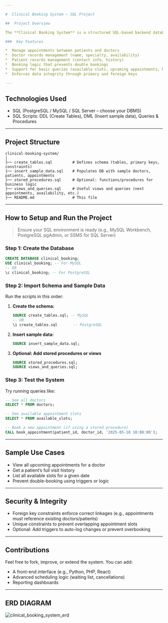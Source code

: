 ```yaml
---

#  Clinical Booking System – SQL Project

##  Project Overview

The **Clinical Booking System** is a structured SQL-based backend database designed to manage clinical appointments efficiently. It provides essential functionalities to streamline patient management, doctor scheduling, and appointment booking. This project is ideal for hospitals, clinics, or any healthcare facility seeking a lightweight database-driven scheduling solution.

###  Key Features

*  Manage appointments between patients and doctors
*  Doctor records management (name, specialty, availability)
*  Patient records management (contact info, history)
*  Booking logic that prevents double bookings
*  Support for basic queries (available slots, upcoming appointments, history, etc.)
*  Enforces data integrity through primary and foreign keys

---
```


##  Technologies Used

* SQL (PostgreSQL / MySQL / SQL Server – choose your DBMS)
* SQL Scripts: DDL (Create Tables), DML (Insert sample data), Queries & Procedures

---

##  Project Structure

```
clinical-booking-system/
│
├── create_tables.sql         # Defines schema (tables, primary keys, constraints)
├── insert_sample_data.sql    # Populates DB with sample doctors, patients, appointments
├── stored_procedures.sql     # Optional: functions/procedures for business logic
├── views_and_queries.sql     # Useful views and queries (next appointments, availability, etc.)
├── README.md                 # This file
```

---

##  How to Setup and Run the Project

>  Ensure your SQL environment is ready (e.g., MySQL Workbench, PostgreSQL pgAdmin, or SSMS for SQL Server)

###  Step 1: Create the Database

```sql
CREATE DATABASE clinical_booking;
USE clinical_booking; -- For MySQL
-- OR
\c clinical_booking; -- For PostgreSQL
```

###  Step 2: Import Schema and Sample Data

Run the scripts in this order:

1. **Create the schema:**

   ```sql
   SOURCE create_tables.sql; -- MySQL
   -- OR
   \i create_tables.sql       -- PostgreSQL
   ```

2. **Insert sample data:**

   ```sql
   SOURCE insert_sample_data.sql; 
   ```

3. **Optional: Add stored procedures or views**

   ```sql
   SOURCE stored_procedures.sql;
   SOURCE views_and_queries.sql;
   ```

###  Step 3: Test the System

Try running queries like:

```sql
-- See all doctors
SELECT * FROM doctors;

-- See available appointment slots
SELECT * FROM available_slots;

-- Book a new appointment (if using a stored procedure)
CALL book_appointment(patient_id, doctor_id, '2025-05-10 10:00:00');
```

---

##  Sample Use Cases

* View all upcoming appointments for a doctor
* Get a patient’s full visit history
* List all available slots for a given date
* Prevent double-booking using triggers or logic

---

##  Security & Integrity

* Foreign key constraints enforce correct linkages (e.g., appointments must reference existing doctors/patients)
* Unique constraints to prevent overlapping appointment slots
* Optional: Add triggers to auto-log changes or prevent overbooking

---

##  Contributions

Feel free to fork, improve, or extend the system. You can add:

* A front-end interface (e.g., Python, PHP, React)
* Advanced scheduling logic (waiting list, cancellations)
* Reporting dashboards

---

## ERD DIAGRAM
![clinical_booking_system_erd](https://github.com/user-attachments/assets/9e65cafe-8fb1-4247-9cbd-744b42beaf13)

